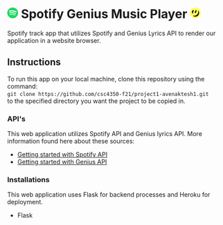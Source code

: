 

# <img src="images/spotify_img.png" alt="drawing" width="25"/> Spotify Genius Music Player <img src="images/genius_lyrics_image.png" alt="drawing" width="25"/> 
Spotify track app that utilizes Spotify and Genius Lyrics API to render our application in a website browser.

## Instructions

To run this app on your local machine, clone this repository using the command:
<br/>
```git clone https://github.com/csc4350-f21/project1-avenaktesh1.git```
<br/>
to the specified directory you want the project to be copied in.


### API's
This web application utilizes Spotify API and Genius lyrics API. More information found here about these sources:
- [Getting started with Spotify API]("")
- [Getting started with Genius API]("https://docs.genius.com/#/getting-started-h1")



### Installations
This web application uses Flask for backend processes and Heroku for deployment.
- Flask